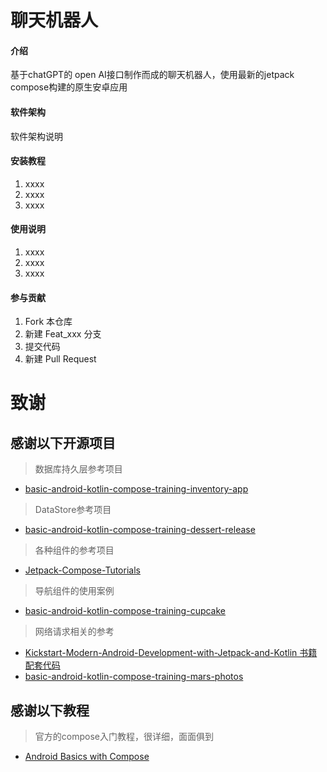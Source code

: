 # 聊天机器人

#### 介绍
基于chatGPT的 open AI接口制作而成的聊天机器人，使用最新的jetpack compose构建的原生安卓应用

#### 软件架构
软件架构说明


#### 安装教程

1.  xxxx
2.  xxxx
3.  xxxx

#### 使用说明

1.  xxxx
2.  xxxx
3.  xxxx

#### 参与贡献

1.  Fork 本仓库
2.  新建 Feat_xxx 分支
3.  提交代码
4.  新建 Pull Request


# 致谢
## 感谢以下开源项目
> 数据库持久层参考项目
- [basic-android-kotlin-compose-training-inventory-app](https://github.com/google-developer-training/basic-android-kotlin-compose-training-inventory-app)
> DataStore参考项目
- [basic-android-kotlin-compose-training-dessert-release](https://github.com/google-developer-training/basic-android-kotlin-compose-training-dessert-release/tree/main)
> 各种组件的参考项目
- [Jetpack-Compose-Tutorials](https://github.com/SmartToolFactory/Jetpack-Compose-Tutorials)
> 导航组件的使用案例
- [basic-android-kotlin-compose-training-cupcake](https://github.com/google-developer-training/basic-android-kotlin-compose-training-cupcake/tree/navigation)
> 网络请求相关的参考
- [Kickstart-Modern-Android-Development-with-Jetpack-and-Kotlin 书籍配套代码](https://github.com/PacktPublishing/Kickstart-Modern-Android-Development-with-Jetpack-and-Kotlin)
- [basic-android-kotlin-compose-training-mars-photos](https://github.com/google-developer-training/basic-android-kotlin-compose-training-mars-photos)

## 感谢以下教程
> 官方的compose入门教程，很详细，面面俱到
- [Android Basics with Compose](https://developer.android.com/courses/android-basics-compose/course)